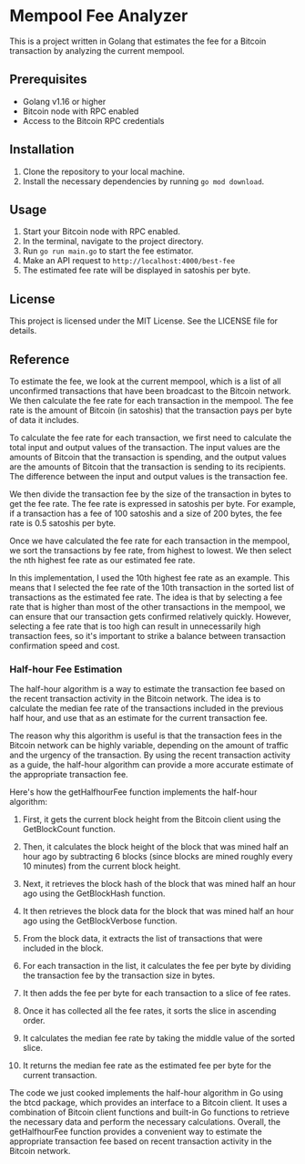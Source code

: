 # Mempool Fee Analyzer

This is a project written in Golang that estimates the fee for a Bitcoin transaction by analyzing the current mempool.

## Prerequisites

- Golang v1.16 or higher
- Bitcoin node with RPC enabled
- Access to the Bitcoin RPC credentials

## Installation

1. Clone the repository to your local machine.
2. Install the necessary dependencies by running `go mod download`.

## Usage

1. Start your Bitcoin node with RPC enabled.
2. In the terminal, navigate to the project directory.
3. Run `go run main.go` to start the fee estimator.
4. Make an API request to `http://localhost:4000/best-fee`
5. The estimated fee rate will be displayed in satoshis per byte.

## License

This project is licensed under the MIT License. See the LICENSE file for details.

## Reference

To estimate the fee, we look at the current mempool, which is a list of all unconfirmed transactions that have been broadcast to the Bitcoin network. We then calculate the fee rate for each transaction in the mempool. The fee rate is the amount of Bitcoin (in satoshis) that the transaction pays per byte of data it includes.

To calculate the fee rate for each transaction, we first need to calculate the total input and output values of the transaction. The input values are the amounts of Bitcoin that the transaction is spending, and the output values are the amounts of Bitcoin that the transaction is sending to its recipients. The difference between the input and output values is the transaction fee.

We then divide the transaction fee by the size of the transaction in bytes to get the fee rate. The fee rate is expressed in satoshis per byte. For example, if a transaction has a fee of 100 satoshis and a size of 200 bytes, the fee rate is 0.5 satoshis per byte.

Once we have calculated the fee rate for each transaction in the mempool, we sort the transactions by fee rate, from highest to lowest. We then select the nth highest fee rate as our estimated fee rate.

In this implementation, I used the 10th highest fee rate as an example. This means that I selected the fee rate of the 10th transaction in the sorted list of transactions as the estimated fee rate. The idea is that by selecting a fee rate that is higher than most of the other transactions in the mempool, we can ensure that our transaction gets confirmed relatively quickly. However, selecting a fee rate that is too high can result in unnecessarily high transaction fees, so it's important to strike a balance between transaction confirmation speed and cost.

### Half-hour Fee Estimation
The half-hour algorithm is a way to estimate the transaction fee based on the recent transaction activity in the Bitcoin network. The idea is to calculate the median fee rate of the transactions included in the previous half hour, and use that as an estimate for the current transaction fee.

The reason why this algorithm is useful is that the transaction fees in the Bitcoin network can be highly variable, depending on the amount of traffic and the urgency of the transaction. By using the recent transaction activity as a guide, the half-hour algorithm can provide a more accurate estimate of the appropriate transaction fee.

Here's how the getHalfhourFee function implements the half-hour algorithm:

1. First, it gets the current block height from the Bitcoin client using the GetBlockCount function.

2. Then, it calculates the block height of the block that was mined half an hour ago by subtracting 6 blocks (since blocks are mined roughly every 10 minutes) from the current block height.

3. Next, it retrieves the block hash of the block that was mined half an hour ago using the GetBlockHash function.

4. It then retrieves the block data for the block that was mined half an hour ago using the GetBlockVerbose function.

5. From the block data, it extracts the list of transactions that were included in the block.

6. For each transaction in the list, it calculates the fee per byte by dividing the transaction fee by the transaction size in bytes.

7. It then adds the fee per byte for each transaction to a slice of fee rates.

8. Once it has collected all the fee rates, it sorts the slice in ascending order.

9. It calculates the median fee rate by taking the middle value of the sorted slice.

10. It returns the median fee rate as the estimated fee per byte for the current transaction.

The code we just cooked implements the half-hour algorithm in Go using the btcd package, which provides an interface to a Bitcoin client. It uses a combination of Bitcoin client functions and built-in Go functions to retrieve the necessary data and perform the necessary calculations. Overall, the getHalfhourFee function provides a convenient way to estimate the appropriate transaction fee based on recent transaction activity in the Bitcoin network.